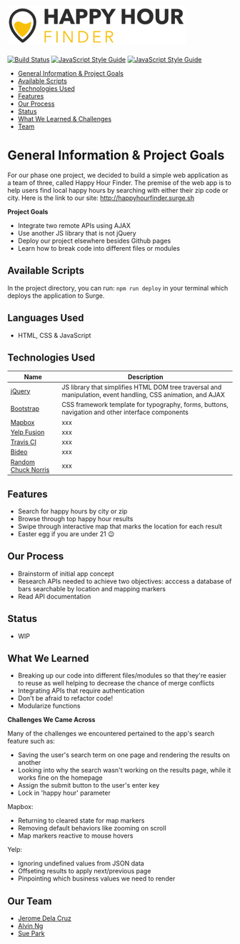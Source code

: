 # <img src="https://github.com/jjdelacruz1/Phase1Project/blob/master/img/logo-dark.png" alt="alt text" width="400">

[![Build Status](https://travis-ci.org/jjdelacruz1/Phase1Project.svg?branch=master)](https://travis-ci.org/jjdelacruz1/Phase1Project)
[![JavaScript Style Guide](https://img.shields.io/badge/code_style-standard-brightgreen.svg)](https://standardjs.com)
[![JavaScript Style Guide](https://cdn.rawgit.com/standard/standard/master/badge.svg)](https://github.com/standard/standard)

- [General Information & Project Goals](https://github.com/jjdelacruz1/Phase1Project/blob/master/README.md#general-information--project-goals)
- [Available Scripts](https://github.com/jjdelacruz1/Phase1Project/blob/master/README.md#available-scripts)
- [Technologies Used](https://github.com/jjdelacruz1/Phase1Project/blob/master/README.md#technologies-used)
- [Features](https://github.com/jjdelacruz1/Phase1Project/blob/master/README.md#features)
- [Our Process](https://github.com/jjdelacruz1/Phase1Project/blob/master/README.md#our-process)
- [Status](https://github.com/jjdelacruz1/Phase1Project/blob/master/README.md#status)
- [What We Learned & Challenges](https://github.com/jjdelacruz1/Phase1Project/blob/master/README.md#what-we-learned)
- [Team](https://github.com/jjdelacruz1/Phase1Project/blob/master/README.md#our-team)

# General Information & Project Goals

For our phase one project, we decided to build a simple web application as a team of three, called Happy Hour Finder. The premise of the web app is to help users find local happy hours by searching with either their zip code or city. Here is the link to our site: http://happyhourfinder.surge.sh

**Project Goals**
- Integrate two remote APIs using AJAX
- Use another JS library that is not jQuery
- Deploy our project elsewhere besides Github pages
- Learn how to break code into different files or modules

## Available Scripts

In the project directory, you can run:
`npm run deploy`
in your terminal which deploys the application to Surge. 

## Languages Used
- HTML, CSS & JavaScript

## Technologies Used

| Name | Description |
| --- | --- |
| [jQuery](https://jquery.com/) | JS library that simplifies HTML DOM tree traversal and manipulation, event handling, CSS animation, and AJAX |
| [Bootstrap](https://getbootstrap.com/) | CSS framework template for typography, forms, buttons, navigation and other interface components |
| [Mapbox](https://docs.mapbox.com/api/) | xxx |
| [Yelp Fusion](https://www.yelp.com/fusion) | xxx |
| [Travis CI](https://travis-ci.org/) | xxx |
| [Bideo](https://rishabhp.github.io/bideo.js/) | xxx |
| [Random Chuck Norris](https://api.chucknorris.io/) | xxx |

## Features

- Search for happy hours by city or zip
- Browse through top happy hour results
- Swipe through interactive map that marks the location for each result
- Easter egg if you are under 21 :wink:

## Our Process

- Brainstorm of initial app concept
- Research APIs needed to achieve two objectives: acccess a database of bars searchable by location and mapping markers
- Read API documentation

## Status

- WIP

## What We Learned

- Breaking up our code into different files/modules so that they're easier to reuse as well helping to decrease the chance of merge conflicts
- Integrating APIs that require authentication
- Don't be afraid to refactor code!
- Modularize functions

**Challenges We Came Across**

Many of the challenges we encountered pertained to the app's search feature such as:
- Saving the user's search term on one page and rendering the results on another
- Looking into why the search wasn't working on the results page, while it works fine on the homepage
- Assign the submit button to the user's enter key
- Lock in 'happy hour' parameter

Mapbox:
- Returning to cleared state for map markers
- Removing default behaviors like zooming on scroll
- Map markers reactive to mouse hovers

Yelp:
- Ignoring undefined values from JSON data
- Offseting results to apply next/previous page
- Pinpointing which business values we need to render

## Our Team

- [Jerome Dela Cruz](https://github.com/jjdelacruz1)
- [Alvin Ng](https://github.com/ngalvin93)
- [Sue Park](https://github.com/suepark09)
